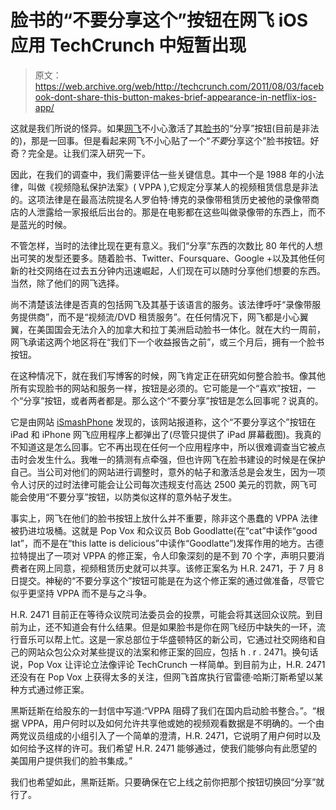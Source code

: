 # 脸书的“不要分享这个”按钮在网飞 iOS 应用 TechCrunch 中短暂出现

> 原文：<https://web.archive.org/web/http://techcrunch.com/2011/08/03/facebook-dont-share-this-button-makes-brief-appearance-in-netflix-ios-app/>

这就是我们所说的怪异。如果[网飞](https://web.archive.org/web/20230203045732/https://techcrunch.com/tag/netflix)不小心激活了其[脸书](https://web.archive.org/web/20230203045732/https://techcrunch.com/tag/facebook)的“分享”按钮(目前是非法的)，那是一回事。但是看起来网飞不小心贴了一个“*不要*分享这个”脸书按钮。好奇？完全是。让我们深入研究一下。

因此，在我们的调查中，我们需要评估一些关键信息。其中一个是 1988 年的小法律，叫做《视频隐私保护法案》( VPPA ),它规定分享某人的视频租赁信息是非法的。这项法律是在最高法院提名人罗伯特·博克的录像带租赁历史被他的录像带商店的人泄露给一家报纸后出台的。那是在电影都在这些叫做录像带的东西上，而不是蓝光的时候。

不管怎样，当时的法律比现在更有意义。我们“分享”东西的次数比 80 年代的人想出可笑的发型还要多。随着脸书、Twitter、Foursquare、Google +以及其他任何新的社交网络在过去五分钟内迅速崛起，人们现在可以随时分享他们想要的东西。当然，除了他们的网飞选择。

尚不清楚该法律是否真的包括网飞及其基于该语言的服务。该法律呼吁“录像带服务提供商”，而不是“视频流/DVD 租赁服务”。在任何情况下，网飞都是小心翼翼，在美国国会无法介入的加拿大和拉丁美洲启动脸书一体化。就在大约一周前，网飞承诺这两个地区将在“我们下一个收益报告之前”，或三个月后，拥有一个脸书按钮。

在这种情况下，就在我们写博客的时候，网飞肯定正在研究如何整合脸书。像其他所有实现脸书的网站和服务一样，按钮是必须的。它可能是一个“喜欢”按钮，一个“分享”按钮，或者两者都是。那么这个“不要分享”按钮是怎么回事呢？说真的。

它是由网站 [iSmashPhone](https://web.archive.org/web/20230203045732/http://ismashphone.com/2011/08/netflix-adds-facebook-sharing-to-ipad-and-iphone-app-sort-of.html) 发现的，该网站报道称，这个“不要分享这个”按钮在 iPad 和 iPhone 网飞应用程序上都弹出了(尽管只提供了 iPad 屏幕截图)。我真的不知道这是怎么回事。它不再出现在任何一个应用程序中，所以很难调查当它被点击时会发生什么。我唯一的猜测有点牵强，但也许网飞在脸书建设的时候是在保护自己。当公司对他们的网站进行调整时，意外的帖子和激活总是会发生，因为一项令人讨厌的过时法律可能会让公司每次违规支付高达 2500 美元的罚款，网飞可能会使用“不要分享”按钮，以防类似这样的意外帖子发生。

事实上，网飞在他们的脸书按钮上放什么并不重要，除非这个愚蠢的 VPPA 法律被扔进垃圾桶。这就是 Pop Vox 和众议员 Bob Goodlatte(在“cat”中读作“good lat”，而不是在“this latte is delicious”中读作“Goodlatte”)发挥作用的地方。古德拉特提出了一项对 VPPA 的修正案，令人印象深刻的是不到 70 个字，声明只要消费者在网上同意，视频租赁历史就可以共享。该修正案名为 H.R. 2471，于 7 月 8 日提交。神秘的“不要分享这个”按钮可能是在为这个修正案的通过做准备，尽管它似乎更坚持 VPPA 而不是与之斗争。

H.R. 2471 目前正在等待众议院司法委员会的投票，可能会将其送回众议院。到目前为止，还不知道会有什么结果。但是如果脸书是你在网飞经历中缺失的一环，流行音乐可以帮上忙。这是一家总部位于华盛顿特区的新公司，它通过社交网络和自己的网站众包公众对某些提议的法案和修正案的回应，包括 h . r . 2471。换句话说，Pop Vox 让评论立法像评论 TechCrunch 一样简单。到目前为止，H.R. 2471 还没有在 Pop Vox 上获得太多的关注，但网飞首席执行官雷德·哈斯汀斯希望以某种方式通过修正案。

黑斯廷斯在给股东的一封信中写道:“VPPA 阻碍了我们在国内启动脸书整合。”。“根据 VPPA，用户何时以及如何允许共享他或她的视频观看数据是不明确的。一个由两党议员组成的小组引入了一个简单的澄清，H.R. 2471，它说明了用户何时以及如何给予这样的许可。我们希望 H.R. 2471 能够通过，使我们能够向有此愿望的美国用户提供我们的脸书集成。”

我们也希望如此，黑斯廷斯。只要确保在它上线之前你把那个按钮切换回“分享”就行了。